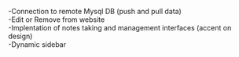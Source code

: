 -Connection to remote Mysql DB (push and pull data)</br>
-Edit or Remove from website</br>
-Implentation of notes taking and management interfaces (accent on design) </br>
-Dynamic sidebar 


